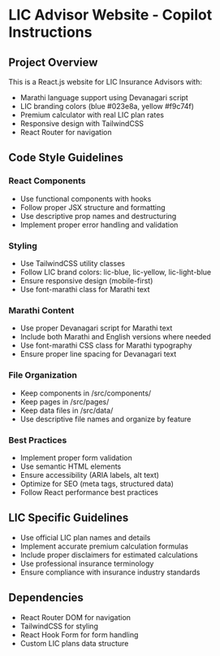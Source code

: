 <!-- Use this file to provide workspace-specific custom instructions to Copilot. For more details, visit https://code.visualstudio.com/docs/copilot/copilot-customization#_use-a-githubcopilotinstructionsmd-file -->

# LIC Advisor Website - Copilot Instructions

## Project Overview
This is a React.js website for LIC Insurance Advisors with:
- Marathi language support using Devanagari script
- LIC branding colors (blue #023e8a, yellow #f9c74f)
- Premium calculator with real LIC plan rates
- Responsive design with TailwindCSS
- React Router for navigation

## Code Style Guidelines

### React Components
- Use functional components with hooks
- Follow proper JSX structure and formatting
- Use descriptive prop names and destructuring
- Implement proper error handling and validation

### Styling
- Use TailwindCSS utility classes
- Follow LIC brand colors: lic-blue, lic-yellow, lic-light-blue
- Ensure responsive design (mobile-first)
- Use font-marathi class for Marathi text

### Marathi Content
- Use proper Devanagari script for Marathi text
- Include both Marathi and English versions where needed
- Use font-marathi CSS class for Marathi typography
- Ensure proper line spacing for Devanagari text

### File Organization
- Keep components in /src/components/
- Keep pages in /src/pages/
- Keep data files in /src/data/
- Use descriptive file names and organize by feature

### Best Practices
- Implement proper form validation
- Use semantic HTML elements
- Ensure accessibility (ARIA labels, alt text)
- Optimize for SEO (meta tags, structured data)
- Follow React performance best practices

## LIC Specific Guidelines
- Use official LIC plan names and details
- Implement accurate premium calculation formulas
- Include proper disclaimers for estimated calculations
- Use professional insurance terminology
- Ensure compliance with insurance industry standards

## Dependencies
- React Router DOM for navigation
- TailwindCSS for styling
- React Hook Form for form handling
- Custom LIC plans data structure
